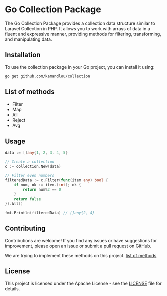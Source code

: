 # Go Collection Package

The Go Collection Package provides a collection data structure similar to Laravel Collection in PHP. It allows you to
work with arrays of data in a fluent and expressive manner, providing methods for filtering, transforming, and
manipulating data.

## Installation

To use the collection package in your Go project, you can install it using:

```bash
go get github.com/kamandlou/collection
```

## List of methods
- Filter
- Map
- All
- Reject
- Avg

## Usage
```go
data := []any{1, 2, 3, 4, 5}

// Create a collection
c := collection.New(data)

// Filter even numbers
filteredData := c.Filter(func(item any) bool {
    if num, ok := item.(int); ok {
        return num%2 == 0
    }
    return false
}).All()

fmt.Println(filteredData) // []any{2, 4}
```

## Contributing
Contributions are welcome! If you find any issues or have suggestions for improvement, please open an issue or submit a pull request on GitHub.

We are trying to implement these methods on this project. [list of methods](https://laravel.com/docs/10.x/collections#available-methods)


## License
This project is licensed under the Apache License - see the [LICENSE](./LICENSE) file for details.
